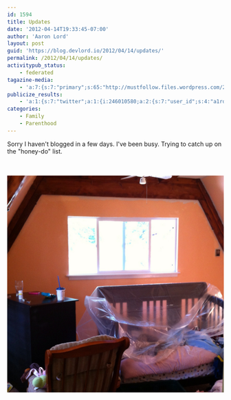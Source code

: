 ```yaml
---
id: 1594
title: Updates
date: '2012-04-14T19:33:45-07:00'
author: 'Aaron Lord'
layout: post
guid: 'https://blog.devlord.io/2012/04/14/updates/'
permalink: /2012/04/14/updates/
activitypub_status:
    - federated
tagazine-media:
    - 'a:7:{s:7:"primary";s:65:"http://mustfollow.files.wordpress.com/2012/04/20120414-203328.jpg";s:6:"images";a:1:{s:65:"http://mustfollow.files.wordpress.com/2012/04/20120414-203328.jpg";a:6:{s:8:"file_url";s:65:"http://mustfollow.files.wordpress.com/2012/04/20120414-203328.jpg";s:5:"width";s:4:"1536";s:6:"height";s:4:"1536";s:4:"type";s:5:"image";s:4:"area";s:7:"2359296";s:9:"file_path";s:0:"";}}s:6:"videos";a:0:{}s:11:"image_count";s:1:"1";s:6:"author";s:8:"28099389";s:7:"blog_id";s:8:"28571045";s:9:"mod_stamp";s:19:"2012-04-15 03:33:46";}'
publicize_results:
    - 'a:1:{s:7:"twitter";a:1:{i:246010580;a:2:{s:7:"user_id";s:4:"a1rd";s:7:"post_id";s:18:"191368700463550464";}}}'
categories:
    - Family
    - Parenthood
---
```


Sorry I haven't blogged in a few days. I've been busy. Trying to catch up on the "honey-do" list.

<br /><br /><a href="/assets/img/2012/04/20120414-203328.jpg"><img src="/assets/img/2012/04/20120414-203328.jpg" alt="20120414-203328.jpg" class="alignnone size-full" /></a>